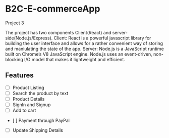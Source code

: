 # B2C-E-commerceApp
Project 3 

The project has two components Client(React) and server-side(Node.js/Express). Client: React is a powerful javascript library for building the user interface and allows for a rather convenient way of storing and maniulating the state of the app. Server: Node.js is a JavaScript runtime built on Chrome’s V8 JavaScript engine. Node.js uses an event-driven, non-blocking I/O model that makes it lightweight and efficient.



## Features

- [ ] Product Listing
- [ ] Search the product by text
- [ ] Product Details
- [ ] SignIn and Signup
- [ ] Add to cart
- [ ] Payment through PayPal
- [ ] Update Shipping Details
